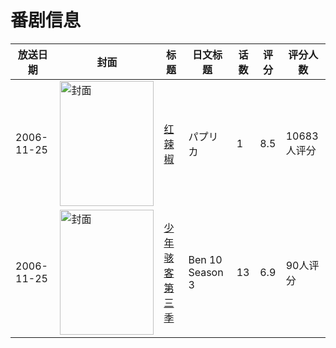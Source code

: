 # 番剧信息

|放送日期|封面|标题|日文标题|话数|评分|评分人数|
|---|---|---|---|---|---|---|
|2006-11-25|<img src="//lain.bgm.tv/pic/cover/c/02/a3/841_P6wS5.jpg" alt="封面" style="width:150px;height:200px;object-fit:cover;">|[红辣椒](https://bangumi.tv/subject/841)|パプリカ|1|8.5|10683人评分|
|2006-11-25|<img src="//lain.bgm.tv/pic/cover/c/30/21/277169_afA1F.jpg" alt="封面" style="width:150px;height:200px;object-fit:cover;">|[少年骇客 第三季](https://bangumi.tv/subject/277169)|Ben 10 Season 3|13|6.9|90人评分|
